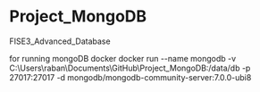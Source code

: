 # Project_MongoDB
 FISE3_Advanced_Database

for running mongoDB docker
docker run --name mongodb -v C:\Users\raban\Documents\GitHub\Project_MongoDB:/data/db -p 27017:27017 -d mongodb/mongodb-community-server:7.0.0-ubi8